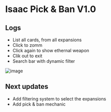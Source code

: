 # Isaac Pick & Ban V1.0

## Logs

- List all cards, from all expansions
- Click to zomm
- Click again to show ethernal weapon
- Clik out to exit
- Search bar with dynamic filter

![image](https://github.com/user-attachments/assets/cb95395a-6362-4677-8874-fd61e7c28d96)

## Next updates

- Add filtering system to select the expansions
- Add pick & ban mechanic
